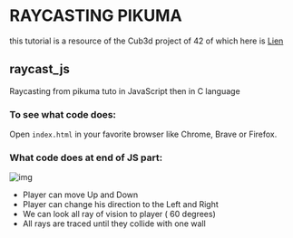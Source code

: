 # RAYCASTING PIKUMA
this tutorial is a resource of the Cub3d project of 42 of which here is [Lien](https://trello.com/b/gKCSvB8H/cub3d "here")

## raycast_js
Raycasting from pikuma tuto in JavaScript then in C language

### To see what code does:
Open `index.html` in your favorite browser like Chrome, Brave or Firefox.

### What code does at end of JS part:
![img](https://raw.githubusercontent.com/BarbaraC12/raycast_js/main/lab_finish_in_JS.png)

- Player can move Up and Down
- Player can change his direction to the Left and Right
- We can look all ray of vision to player ( 60 degrees)
- All rays are traced until they collide with one wall

